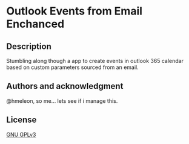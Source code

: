# Outlook Events from  Email Enchanced

## Description
Stumbling along though a app to create events in outlook 365 calendar based on custom parameters sourced from an email.

## Authors and acknowledgment
@hmeleon, so me... lets see if i manage this.
## License
[GNU GPLv3](https://opensource.org/licenses/GPL-3.0)